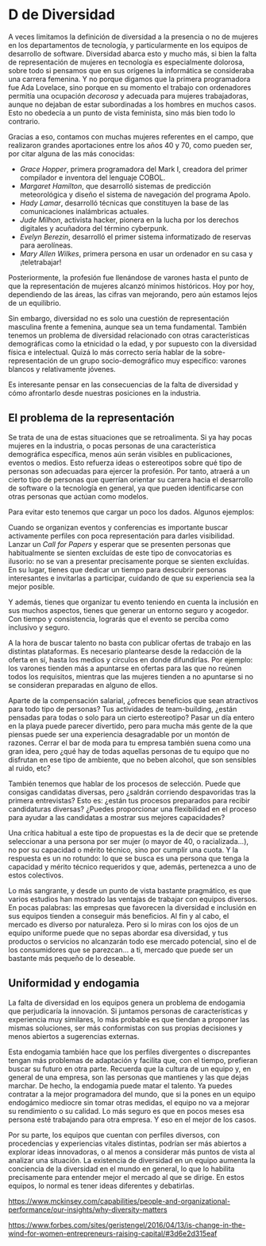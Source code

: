 # D de Diversidad

A veces limitamos la definición de diversidad a la presencia o no de mujeres en los departamentos de tecnología, y particularmente en los equipos de desarrollo de software. Diversidad abarca esto y mucho más, si bien la falta de representación de mujeres en tecnología es especialmente dolorosa, sobre todo si pensamos que en sus orígenes la informática se consideraba una carrera femenina. Y no porque digamos que la primera programadora fue Ada Lovelace, sino porque en su momento el trabajo con ordenadores permitía una ocupación _decorosa_ y adecuada para mujeres trabajadoras, aunque no dejaban de estar subordinadas a los hombres en muchos casos. Esto no obedecía a un punto de vista feminista, sino más bien todo lo contrario. 

Gracias a eso, contamos con muchas mujeres referentes en el campo, que realizaron grandes aportaciones entre los años 40 y 70, como pueden ser, por citar alguna de las más conocidas:

* _Grace Hopper_, primera programadora del Mark I, creadora del primer compilador e inventora del lenguaje COBOL.
* _Margaret Hamilton_, que desarrolló sistemas de predicción meteorológica y diseño el sistema de navegación del programa Apolo.
* _Hady Lamar_, desarrolló técnicas que constituyen la base de las comunicaciones inalámbricas actuales. 
* _Jude Milhon_, activista hacker, pionera en la lucha por los derechos digitales y acuñadora del término cyberpunk.
* _Evelyn Berezin_, desarrolló el primer sistema informatizado de reservas para aerolíneas.
* _Mary Allen Wilkes_, primera persona en usar un ordenador en su casa y ¡teletrabajar!

Posteriormente, la profesión fue llenándose de varones hasta el punto de que la representación de mujeres alcanzó mínimos históricos. Hoy por hoy, dependiendo de las áreas, las cifras van mejorando, pero aún estamos lejos de un equilibrio.

Sin embargo, diversidad no es solo una cuestión de representación masculina frente a femenina, aunque sea un tema fundamental. También tenemos un problema de diversidad relacionado con otras características demográficas como la etnicidad o la edad, y por supuesto con la diversidad física e intelectual. Quizá lo más correcto sería hablar de la sobre-representación de un grupo socio-demográfico muy específico: varones blancos y relativamente jóvenes.

Es interesante pensar en las consecuencias de la falta de diversidad y cómo afrontarlo desde nuestras posiciones en la industria. 

## El problema de la representación

Se trata de una de estas situaciones que se retroalimenta. Si ya hay pocas mujeres en la industria, o pocas personas de una característica demográfica específica, menos aún serán visibles en publicaciones, eventos o medios. Esto refuerza ideas o estereotipos sobre qué tipo de personas son adecuadas para ejercer la profesión. Por tanto, atraerá a un cierto tipo de personas que querrían orientar su carrera hacia el desarrollo de software o la tecnología en general, ya que pueden identificarse con otras personas que actúan como modelos. 

Para evitar esto tenemos que cargar un poco los dados. Algunos ejemplos:

Cuando se organizan eventos y conferencias es importante buscar activamente perfiles con poca representación para darles visibilidad. Lanzar un _Call for Papers_ y esperar que se presenten personas que habitualmente se sienten excluídas de este tipo de convocatorias es ilusorio: no se van a presentar precisamente porque se sienten excluídas. En su lugar, tienes que dedicar un tiempo para descubrir personas interesantes e invitarlas a participar, cuidando de que su experiencia sea la mejor posible.

Y además, tienes que organizar tu evento teniendo en cuenta la inclusión en sus muchos aspectos, tienes que generar un entorno seguro y acogedor. Con tiempo y consistencia, lograrás que el evento se perciba como inclusivo y seguro.

A la hora de buscar talento no basta con publicar ofertas de trabajo en las distintas plataformas. Es necesario plantearse desde la redacción de la oferta en sí, hasta los medios y círculos en donde difundirlas. Por ejemplo: los varones tienden más a apuntarse en ofertas para las que no reúnen todos los requisitos, mientras que las mujeres tienden a no apuntarse si no se consideran preparadas en alguno de ellos.

Aparte de la compensación salarial, ¿ofreces beneficios que sean atractivos para todo tipo de personas? Tus actividades de team-building, ¿están pensadas para todas o solo para un cierto estereotipo? Pasar un día entero en la playa puede parecer divertido, pero para mucha más gente de la que piensas puede ser una experiencia desagradable por un montón de razones. Cerrar el bar de moda para tu empresa también suena como una gran idea, pero ¿qué hay de todas aquellas personas de tu equipo que no disfrutan en ese tipo de ambiente, que no beben alcohol, que son sensibles al ruido, etc?

También tenemos que hablar de los procesos de selección. Puede que consigas candidatas diversas, pero ¿saldrán corriendo despavoridas tras la primera entrevistas? Esto es: ¿están tus procesos preparados para recibir candidaturas diversas? ¿Puedes proporcionar una flexibilidad en el proceso para ayudar a las candidatas a mostrar sus mejores capacidades?

Una crítica habitual a este tipo de propuestas es la de decir que se pretende seleccionar a una persona por ser mujer (o mayor de 40, o racializada...), no por su capacidad o mérito técnico, sino por cumplir una cuota. Y la respuesta es un no rotundo: lo que se busca es una persona que tenga la capacidad y mérito técnico requeridos y que, además, pertenezca a uno de estos colectivos.

Lo más sangrante, y desde un punto de vista bastante pragmático, es que varios estudios han mostrado las ventajas de trabajar con equipos diversos. En pocas palabras: las empresas que favorecen la diversidad e inclusión en sus equipos tienden a conseguir más beneficios. Al fin y al cabo, el mercado es diverso por naturaleza. Pero si lo miras con los ojos de un equipo uniforme puede que no sepas abordar esa diversidad, y tus productos o servicios no alcanzarán todo ese mercado potencial, sino el de los consumidores que se parezcan... a ti, mercado que puede ser un bastante más pequeño de lo deseable.

## Uniformidad y endogamia

La falta de diversidad en los equipos genera un problema de endogamia que perjudicaría la innovación. Si juntamos personas de características y experiencia muy similares, lo más probable es que tiendan a proponer las mismas soluciones, ser más conformistas con sus propias decisiones y menos abiertos a sugerencias externas.

Esta endogamia también hace que los perfiles divergentes o discrepantes tengan más problemas de adaptación y facilita que, con el tiempo, prefieran buscar su futuro en otra parte. Recuerda que la cultura de un equipo y, en general de una empresa, son las personas que mantienes y las que dejas marchar. De hecho, la endogamia puede matar el talento. Ya puedes contratar a la mejor programadora del mundo, que si la pones en un equipo endogámico mediocre sin tomar otras medidas, el equipo no va a mejorar su rendimiento o su calidad. Lo más seguro es que en pocos meses esa persona esté trabajando para otra empresa. Y eso en el mejor de los casos.

Por su parte, los equipos que cuentan con perfiles diversos, con procedencias y experiencias vitales distintas, podrían ser más abiertos a explorar ideas innovadoras, o al menos a considerar más puntos de vista al analizar una situación. La existencia de diversidad en un equipo aumenta la conciencia de la diversidad en el mundo en general, lo que lo habilita precisamente para entender mejor el mercado al que se dirige. En estos equipos, lo normal es tener ideas diferentes y debatirlas.

https://www.mckinsey.com/capabilities/people-and-organizational-performance/our-insights/why-diversity-matters

https://www.forbes.com/sites/geristengel/2016/04/13/is-change-in-the-wind-for-women-entrepreneurs-raising-capital/#3d6e2d315eaf
